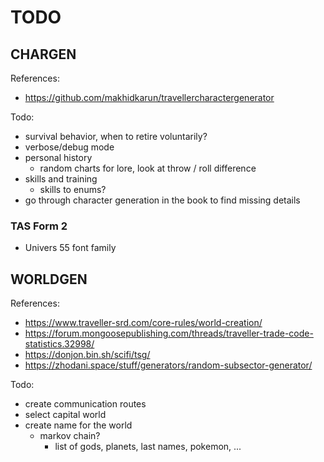 # TODO

## CHARGEN

References:

- https://github.com/makhidkarun/travellercharactergenerator

Todo:

- survival behavior, when to retire voluntarily?
- verbose/debug mode
- personal history
  - random charts for lore, look at throw / roll difference
- skills and training
  - skills to enums?
- go through character generation in the book to find missing details

### TAS Form 2

- Univers 55 font family

## WORLDGEN

References:

- https://www.traveller-srd.com/core-rules/world-creation/
- https://forum.mongoosepublishing.com/threads/traveller-trade-code-statistics.32998/
- https://donjon.bin.sh/scifi/tsg/
- https://zhodani.space/stuff/generators/random-subsector-generator/

Todo:

- create communication routes
- select capital world
- create name for the world
  - markov chain?
    - list of gods, planets, last names, pokemon, ...
